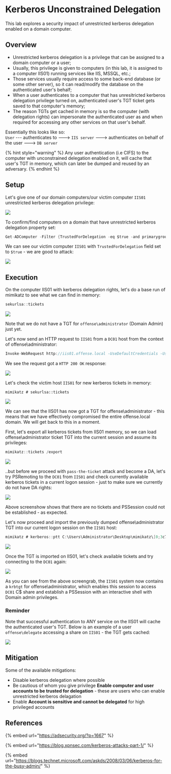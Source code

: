 # Kerberos Unconstrained Delegation

This lab explores a security impact of unrestricted kerberos delegation enabled on a domain computer.

## Overview

* Unrestricted kerberos delegation is a privilege that can be assigned to a domain computer or a user;
* Usually, this privilege is given to computers (in this lab, it is assigned to a computer IIS01) running services like IIS, MSSQL, etc.;
* Those services usually require access to some back-end database (or some other server), so it can read/modify the database on the authenticated user's behalf;
* When a user authenticates to a computer that has unresitricted kerberos delegation privilege turned on, authenticated user's TGT ticket gets saved to that computer's memory;
* The reason TGTs get cached in memory is so the computer (with delegation rights) can impersonate the authenticated user as and when required for accessing any other services on that user's behalf.

Essentially this looks like so:\
`User` --- authenticates to ---> `IIS server` ---> authenticates on behalf of the user ---> `DB server`

{% hint style="warning" %}
Any user authentication (i.e CIFS) to the computer with unconstrained delegation enabled on it, will cache that user's TGT in memory, which can later be dumped and reused by an adversary.
{% endhint %}

## Setup

Let's give one of our domain computers/our victim computer `IIS01` unrestricted kerberos delegation privilege:

![](../../.gitbook/assets/screenshot-from-2018-10-29-22-50-27.png)

To confirm/find computers on a domain that have unrestricted kerberos delegation property set:

```csharp
Get-ADComputer -Filter {TrustedForDelegation -eq $true -and primarygroupid -eq 515} -Properties trustedfordelegation,serviceprincipalname,description
```

We can see our victim computer `IIS01` with `TrustedForDelegation` field set to `$true` - we are good to attack:

![](../../.gitbook/assets/screenshot-from-2018-10-29-23-08-06.png)

## Execution

On the computer IIS01 with kerberos delegation rights, let's do a base run of mimikatz to see what we can find in memory:

```csharp
sekurlsa::tickets
```

![](../../.gitbook/assets/screenshot-from-2018-10-29-23-35-01.png)

Note that we do not have a TGT for `offense\administrator` (Domain Admin) just yet.

Let's now send an HTTP request to `IIS01` from a `DC01` host from the context of offense\administrator:

```csharp
Invoke-WebRequest http://iis01.offense.local -UseDefaultCredentials -UseBasicParsing
```

We see the request got a `HTTP 200 OK` response:

![](../../.gitbook/assets/screenshot-from-2018-10-29-23-35-20.png)

Let's check the victim host `IIS01` for new kerberos tickets in memory:

```
mimikatz # sekurlsa::tickets
```

![](../../.gitbook/assets/screenshot-from-2018-10-29-23-40-27.png)

We can see that the IIS01 has now got a TGT for offense\administrator - this means that we have effectively compromised the entire offense.local domain. We will get back to this in a moment.

First, let's export all kerberos tickets from IIS01 memory, so we can load offense\administrator ticket TGT into the current session and assume its privileges:

```csharp
mimikatz::tickets /export
```

![](../../.gitbook/assets/screenshot-from-2018-10-29-23-56-20.png)

..but before we proceed with `pass-the-ticket` attack and become a DA, let's try PSRemoting to the `DC01` from `IIS01` and check currently available kerberos tickets in a current logon session - just to make sure we currently do not have DA rights:

![](../../.gitbook/assets/screenshot-from-2018-10-29-23-49-58.png)

Above screenshow shows that there are no tickets and PSSession could not be established - as expected.

Let's now proceed and import the previously dumped offense\administrator TGT into our current logon session on the `IIS01` host:

```csharp
mimikatz # kerberos::ptt C:\Users\Administrator\Desktop\mimikatz\[0;3c785]-2-0-40e10000-Administrator@krbtgt-OFFENSE.LOCAL.kirbi
```

![](../../.gitbook/assets/screenshot-from-2018-10-29-23-50-40.png)

Once the TGT is imported on IIS01, let's check available tickets and try connecting to the `DC01` again:

![](../../.gitbook/assets/screenshot-from-2018-10-29-23-59-12.png)

As you can see from the above screengrab, the `IIS01` system now contains a `krbtgt` for offense\administrator, which enables this session to access `DC01` C$ share and establish a PSSession with an interactive shell with Domain admin privileges.

### Reminder

Note that successful authentication to ANY service on the IIS01 will cache the authenticated user's TGT. Below is an example of a user `offense\delegate` accessing a share on `IIS01` - the TGT gets cached:

![](../../.gitbook/assets/screenshot-from-2018-10-30-21-40-29.png)

## Mitigation

Some of the available mitigations:

* Disable kerberos delegation where possible
* Be cautious of whom you give privilege **Enable computer and user accounts to be trusted for delegation** - these are users who can enable unrestricted kerberos delagation
* Enable **Account is sensitive and cannot be delegated** for high privileged accounts

## References

{% embed url="https://adsecurity.org/?p=1667" %}

{% embed url="https://blog.xpnsec.com/kerberos-attacks-part-1/" %}

{% embed url="https://blogs.technet.microsoft.com/askds/2008/03/06/kerberos-for-the-busy-admin/" %}
